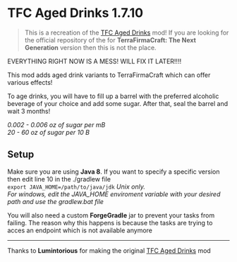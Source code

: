 # TFC Aged Drinks 1.7.10
> This is a recreation of the [TFC Aged Drinks](https://www.curseforge.com/minecraft/mc-mods/tfc-aged-drinks "TFC Aged Drinks") mod! If you are looking for the official repository of the  for **TerraFirmaCraft: The Next Generation** version then this is not the place.

EVERYTHING RIGHT NOW IS A MESS! WILL FIX IT LATER!!!!

This mod adds aged drink variants to TerraFirmaCraft which can offer various effects!

To age drinks, you will have to fill up a barrel with the preferred alcoholic beverage of your choice and add some sugar.
After that, seal the barrel and wait 3 months!

_0.002 - 0.006 oz of sugar per mB_\
_20 - 60 oz of sugar per 10 B_

## Setup
Make sure you are using **Java 8**. If you want to specify a specific version then edit line 10 in the ./gradlew file\
`export JAVA_HOME=/path/to/java/jdk` *Unix only.\
For windows, edit the JAVA_HOME enviroment variable with your desired path and use the gradlew.bat file*

You will also need a custom **ForgeGradle** jar to prevent your tasks from failing. The reason why this happens is because the tasks are trying to acces an endpoint which is not available anymore

------------

Thanks to **Lumintorious** for making the original [TFC Aged Drinks](https://www.curseforge.com/minecraft/mc-mods/tfc-aged-drinks "TFC Aged Drinks") mod
